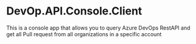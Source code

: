 # DevOp.API.Console.Client
This is a console app that allows you to query Azure DevOps RestAPI and get all Pull request from all organizations in a specific account
